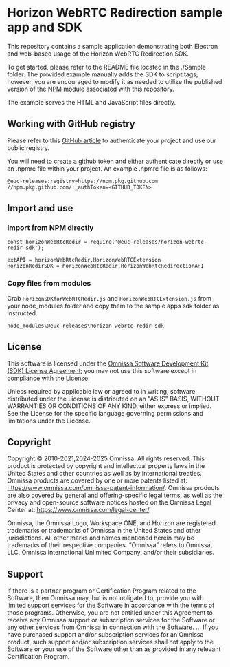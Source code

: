 # Horizon WebRTC Redirection sample app and SDK

This repository contains a sample application demonstrating both Electron and web-based usage of the Horizon WebRTC Redirection SDK.

To get started, please refer to the README file located in the ./Sample folder. The provided example manually adds the SDK to script tags; however, you are encouraged to modify it as needed to utilize the published version of the NPM module associated with this repository.

The example serves the HTML and JavaScript files directly.

## Working with GitHub registry

Please refer to this [GitHub article](https://docs.github.com/en/packages/working-with-a-github-packages-registry/working-with-the-npm-registry) to authenticate your project and use our public registry.

You will need to create a github token and either authenticate directly or use an .npmrc file within your project. An example .npmrc file is as follows:

```
@euc-releases:registry=https://npm.pkg.github.com
//npm.pkg.github.com/:_authToken=<GITHUB_TOKEN>
```

## Import and use

### Import from NPM directly
```
const horizonWebRtcRedir = require('@euc-releases/horizon-webrtc-redir-sdk');

extAPI = horizonWebRtcRedir.HorizonWebRTCExtension
HorizonRedirSDK = horizonWebRtcRedir.HorizonWebRtcRedirectionAPI
```
### Copy files from modules

Grab `HorizonSDKforWebRTCRedir.js` and `HorizonWebRTCExtension.js` from your node_modules folder and copy them to the sample apps sdk folder as instructed.

```
node_modules\@euc-releases\horizon-webrtc-redir-sdk
```
## License

This software is licensed under the [Omnissa Software Development Kit (SDK) License Agreement](https://static.omnissa.com/sites/default/files/omnissa-sdk-agreement.pdf); you may not use this software except in compliance with the License.

Unless required by applicable law or agreed to in writing, software distributed under the License is distributed on an "AS IS" BASIS, WITHOUT WARRANTIES OR CONDITIONS OF ANY KIND, either express or implied. See the License for the specific language governing permissions and limitations under the License.

## Copyright

Copyright © 2010-2021,2024-2025 Omnissa. All rights reserved. This product is protected by copyright and intellectual property laws in the United States and other countries as well as by international treaties. Omnissa products are covered by one or more patents listed at: https://www.omnissa.com/omnissa-patent-information/. Omnissa products are also covered by general and offering-specific legal terms, as well as the privacy and open-source software notices hosted on the Omnissa Legal Center at: https://www.omnissa.com/legal-center/.

Omnissa, the Omnissa Logo, Workspace ONE, and Horizon are registered trademarks or trademarks of Omnissa in the United States and other jurisdictions. All other marks and names mentioned herein may be trademarks of their respective companies. “Omnissa” refers to Omnissa, LLC, Omnissa International Unlimited Company, and/or their subsidiaries.

## Support

If there is a partner program or Certification Program related to the Software, then Omnissa may, but is not obligated to, provide you with limited support services for the Software in accordance with the terms of those programs. Otherwise, you are not entitled under this Agreement to receive any Omnissa support or subscription services for the Software or any other services from Omnissa in connection with the Software. … If you have purchased support and/or subscription services for an Omnissa product, such support and/or subscription services shall not apply to the Software or your use of the Software other than as provided in any relevant Certification Program.
